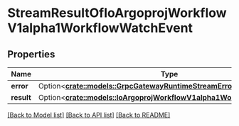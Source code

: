# StreamResultOfIoArgoprojWorkflowV1alpha1WorkflowWatchEvent

## Properties

Name | Type | Description | Notes
------------ | ------------- | ------------- | -------------
**error** | Option<[**crate::models::GrpcGatewayRuntimeStreamError**](grpc.gateway.runtime.StreamError.md)> |  | [optional]
**result** | Option<[**crate::models::IoArgoprojWorkflowV1alpha1WorkflowWatchEvent**](io.argoproj.workflow.v1alpha1.WorkflowWatchEvent.md)> |  | [optional]

[[Back to Model list]](../README.md#documentation-for-models) [[Back to API list]](../README.md#documentation-for-api-endpoints) [[Back to README]](../README.md)


